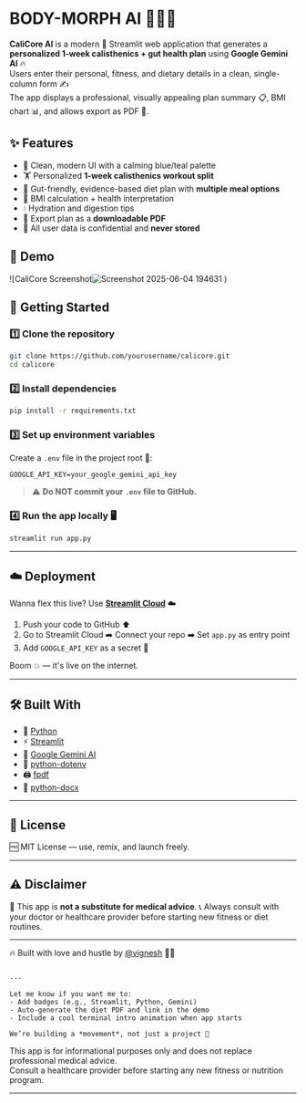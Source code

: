 # BODY-MORPH AI 🤖💪🌱

**CaliCore AI** is a modern 🧠 Streamlit web application that generates a **personalized 1-week calisthenics + gut health plan** using **Google Gemini AI** 🔥  
Users enter their personal, fitness, and dietary details in a clean, single-column form ✍️  
The app displays a professional, visually appealing plan summary 📋, BMI chart 📊, and allows export as PDF 📄.



## ✨ Features

- 🎨 Clean, modern UI with a calming blue/teal palette  
- 🏋️ Personalized **1-week calisthenics workout split**  
- 🥗 Gut-friendly, evidence-based diet plan with **multiple meal options**  
- 📏 BMI calculation + health interpretation  
- 💧 Hydration and digestion tips  
- 📄 Export plan as a **downloadable PDF**  
- 🔐 All user data is confidential and **never stored**



## 🎥 Demo

![CaliCore Screenshot![Screenshot 2025-06-04 194631](https://github.com/user-attachments/assets/7590dc0d-12aa-4446-a105-08430f67414f)
)



## 🚀 Getting Started

### 1️⃣ Clone the repository

```bash
git clone https://github.com/yourusername/calicore.git
cd calicore
````

### 2️⃣ Install dependencies

```bash
pip install -r requirements.txt
```

### 3️⃣ Set up environment variables

Create a `.env` file in the project root 📁:

```
GOOGLE_API_KEY=your_google_gemini_api_key
```

> ⚠️ **Do NOT commit your `.env` file to GitHub.**

### 4️⃣ Run the app locally 🖥️

```bash
streamlit run app.py
```

---

## ☁️ Deployment

Wanna flex this live? Use **[Streamlit Cloud](https://streamlit.io/cloud)** ☁️

1. Push your code to GitHub ⬆️
2. Go to Streamlit Cloud ➡️ Connect your repo ➡️ Set `app.py` as entry point
3. Add `GOOGLE_API_KEY` as a secret 🔐

Boom 💥 — it's live on the internet.

---

## 🛠️ Built With

* 🐍 [Python](https://www.python.org/)
* ⚡ [Streamlit](https://streamlit.io/)
* 🧠 [Google Gemini AI](https://ai.google.dev/)
* 🌿 [python-dotenv](https://pypi.org/project/python-dotenv/)
* 🖨️ [fpdf](https://pypi.org/project/fpdf/)
* 📄 [python-docx](https://pypi.org/project/python-docx/)

---

## 📄 License

🆓 MIT License — use, remix, and launch freely.

---

## ⚠️ Disclaimer

🚫 This app is **not a substitute for medical advice**.
📞 Always consult with your doctor or healthcare provider before starting new fitness or diet routines.

---

🔥 Built with love and hustle by [@vignesh](https://github.com/yourusername) 🧠💙

```

---

Let me know if you want me to:
- Add badges (e.g., Streamlit, Python, Gemini)
- Auto-generate the diet PDF and link in the demo
- Include a cool terminal intro animation when app starts

We’re building a *movement*, not just a project 💯
```


This app is for informational purposes only and does not replace professional medical advice.  
Consult a healthcare provider before starting any new fitness or nutrition program.

---

